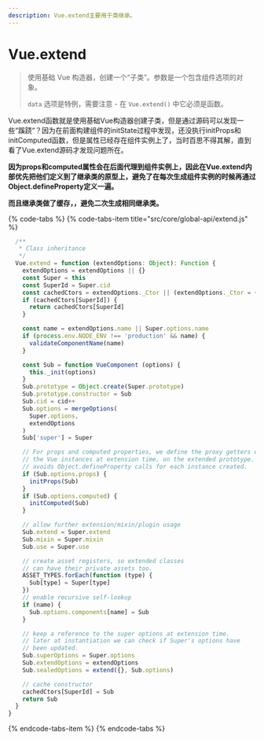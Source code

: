 ```yaml
---
description: Vue.extend主要用于类继承。
---
```


# Vue.extend

> 使用基础 Vue 构造器，创建一个“子类”。参数是一个包含组件选项的对象。
>
> `data` 选项是特例，需要注意 - 在 `Vue.extend()` 中它必须是函数。

Vue.extend函数就是使用基础Vue构造器创建子类，但是通过源码可以发现一些“蹊跷“？因为在前面构建组件的initState过程中发现，还没执行initProps和initComputed函数，但是属性已经存在组件实例上了，当时百思不得其解，直到看了Vue.extend源码才发现问题所在。

**因为props和computed属性会在后面代理到组件实例上，因此在Vue.extend内部优先把他们定义到了继承类的原型上，避免了在每次生成组件实例的时候再通过Object.defineProperty定义一遍。**

**而且继承类做了缓存，，避免二次生成相同继承类。**

{% code-tabs %}
{% code-tabs-item title="src/core/global-api/extend.js" %}
```javascript
  /**
   * Class inheritance
   */
  Vue.extend = function (extendOptions: Object): Function {
    extendOptions = extendOptions || {}
    const Super = this
    const SuperId = Super.cid
    const cachedCtors = extendOptions._Ctor || (extendOptions._Ctor = {})
    if (cachedCtors[SuperId]) {
      return cachedCtors[SuperId]
    }

    const name = extendOptions.name || Super.options.name
    if (process.env.NODE_ENV !== 'production' && name) {
      validateComponentName(name)
    }

    const Sub = function VueComponent (options) {
      this._init(options)
    }
    Sub.prototype = Object.create(Super.prototype)
    Sub.prototype.constructor = Sub
    Sub.cid = cid++
    Sub.options = mergeOptions(
      Super.options,
      extendOptions
    )
    Sub['super'] = Super

    // For props and computed properties, we define the proxy getters on
    // the Vue instances at extension time, on the extended prototype. This
    // avoids Object.defineProperty calls for each instance created.
    if (Sub.options.props) {
      initProps(Sub)
    }
    if (Sub.options.computed) {
      initComputed(Sub)
    }

    // allow further extension/mixin/plugin usage
    Sub.extend = Super.extend
    Sub.mixin = Super.mixin
    Sub.use = Super.use

    // create asset registers, so extended classes
    // can have their private assets too.
    ASSET_TYPES.forEach(function (type) {
      Sub[type] = Super[type]
    })
    // enable recursive self-lookup
    if (name) {
      Sub.options.components[name] = Sub
    }

    // keep a reference to the super options at extension time.
    // later at instantiation we can check if Super's options have
    // been updated.
    Sub.superOptions = Super.options
    Sub.extendOptions = extendOptions
    Sub.sealedOptions = extend({}, Sub.options)

    // cache constructor
    cachedCtors[SuperId] = Sub
    return Sub
  }
}
```
{% endcode-tabs-item %}
{% endcode-tabs %}

